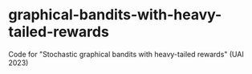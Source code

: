 # graphical-bandits-with-heavy-tailed-rewards
Code for "Stochastic graphical bandits with heavy-tailed rewards" (UAI 2023)
